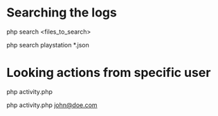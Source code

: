 # Searching the logs

php search <searchString> <files_to_search>

php search playstation *.json


# Looking actions from specific user
php activity.php <login>

php activity.php john@doe.com
